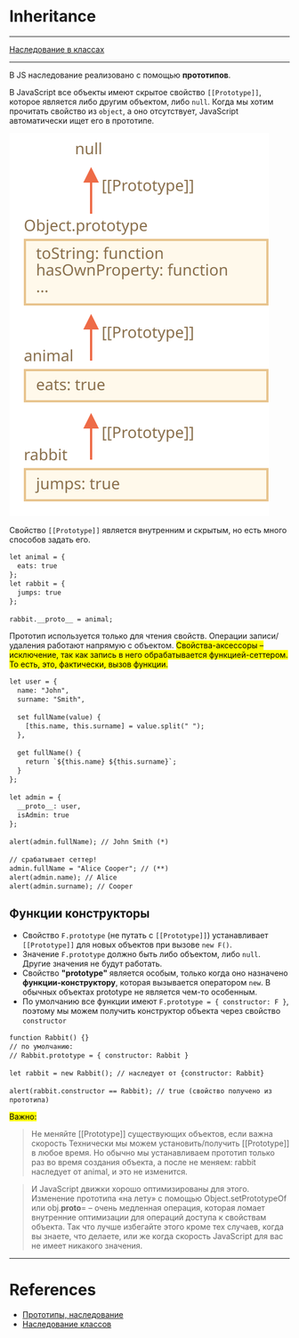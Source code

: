 # Inheritance

---

[Наследование в классах](/Javascript/class)

---

В JS наследование реализовано с помощью **прототипов**.

В JavaScript все объекты имеют скрытое свойство `[[Prototype]]`, которое является либо другим объектом, либо `null`. Когда мы хотим прочитать свойство из `object`, а оно отсутствует, JavaScript автоматически ищет его в прототипе.

![workflow](../images/rabbit-animal-object.svg)

Свойство `[[Prototype]]` является внутренним и скрытым, но есть много способов задать его.

```
let animal = {
  eats: true
};
let rabbit = {
  jumps: true
};

rabbit.__proto__ = animal;
```

Прототип используется только для чтения свойств. Операции записи/удаления работают напрямую с объектом.
<mark>Свойства-аксессоры – исключение, так как запись в него обрабатывается функцией-сеттером. То есть, это, фактически, вызов функции.</mark>

```
let user = {
  name: "John",
  surname: "Smith",

  set fullName(value) {
    [this.name, this.surname] = value.split(" ");
  },

  get fullName() {
    return `${this.name} ${this.surname}`;
  }
};

let admin = {
  __proto__: user,
  isAdmin: true
};

alert(admin.fullName); // John Smith (*)

// срабатывает сеттер!
admin.fullName = "Alice Cooper"; // (**)
alert(admin.name); // Alice
alert(admin.surname); // Cooper
```

## Функции конструкторы

- Свойство `F.prototype` (не путать с `[[Prototype]]`) устанавливает `[[Prototype]]` для новых объектов при вызове `new F()`.
- Значение `F.prototype` должно быть либо объектом, либо `null`. Другие значения не будут работать.
- Свойство **"prototype"** является особым, только когда оно назначено **функции-конструктору**, которая вызывается оператором `new`. В обычных объектах prototype не является чем-то особенным.
- По умолчанию все функции имеют `F.prototype = { constructor: F }`, поэтому мы можем получить конструктор объекта через свойство `constructor`

```
function Rabbit() {}
// по умолчанию:
// Rabbit.prototype = { constructor: Rabbit }

let rabbit = new Rabbit(); // наследует от {constructor: Rabbit}

alert(rabbit.constructor == Rabbit); // true (свойство получено из прототипа)
```

<mark>Важно:</mark>

> Не меняйте [[Prototype]] существующих объектов, если важна скорость
> Технически мы можем установить/получить [[Prototype]] в любое время. Но обычно мы устанавливаем прототип только раз во время создания объекта, а после не меняем: rabbit наследует от animal, и это не изменится.

> И JavaScript движки хорошо оптимизированы для этого. Изменение прототипа «на лету» с помощью Object.setPrototypeOf или obj.**proto**= – очень медленная операция, которая ломает внутренние оптимизации для операций доступа к свойствам объекта. Так что лучше избегайте этого кроме тех случаев, когда вы знаете, что делаете, или же когда скорость JavaScript для вас не имеет никакого значения.

---

# References

- [Прототипы, наследование](https://learn.javascript.ru/prototypes)
- [Наследование классов](https://learn.javascript.ru/class-inheritance)
